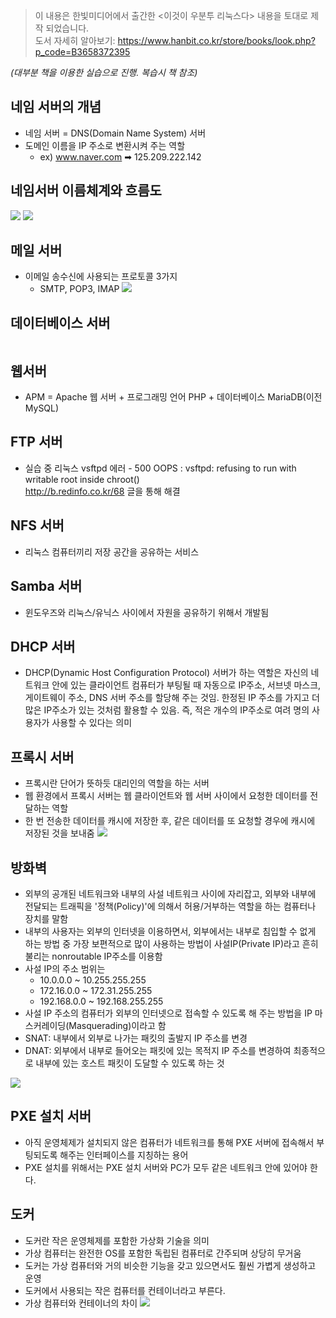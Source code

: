 > 이 내용은 한빛미디어에서 출간한 <이것이 우분투 리눅스다> 내용을 토대로 제작 되었습니다.   
> 도서 자세히 알아보기: https://www.hanbit.co.kr/store/books/look.php?p_code=B3658372395    

*(대부분 책을 이용한 실습으로 진행. 복습시 책 참조)*

## 네임 서버의 개념
* 네임 서버 = DNS(Domain Name System) 서버
* 도메인 이름을 IP 주소로 변환시켜 주는 역할 
  * ex) www.naver.com ➡  125.209.222.142

## 네임서버 이름체계와 흐름도
![](../assets/linux/도메인이름체계.png)
![](../assets/linux/흐름도.png)

## 메일 서버 
* 이메일 송수신에 사용되는 프로토콜 3가지
  * SMTP, POP3, IMAP
![](../assets/linux/메일서버흐름도.png)

## 데이터베이스 서버 
![]()

## 웹서버
* APM = Apache 웹 서버 + 프로그래밍 언어 PHP + 데이터베이스 MariaDB(이전 MySQL)

## FTP 서버 
* 실습 중 리눅스 vsftpd 에러 - 500 OOPS : vsftpd: refusing to run with writable root inside chroot()   
  http://b.redinfo.co.kr/68 글을 통해 해결

## NFS 서버
* 리눅스 컴퓨터끼리 저장 공간을 공유하는 서비스 

## Samba 서버
* 윈도우즈와 리눅스/유닉스 사이에서 자원을 공유하기 위해서 개발됨

## DHCP 서버
* DHCP(Dynamic Host Configuration Protocol) 서버가 하는 역할은 자신의 네트워크 안에 있는 클라이언트 컴퓨터가 부팅될 때 자동으로 IP주소, 서브넷 마스크, 게이트웨이 주소, DNS 서버 주소를 할당해 주는 것임. 한정된 IP 주소를 가지고 더 많은 IP주소가 있는 것처럼 활용할 수 있음. 즉, 적은 개수의 IP주소로 여려 명의 사용자가 사용할 수 있다는 의미

## 프록시 서버 
* 프록시란 단어가 뜻하듯 대리인의 역할을 하는 서버
* 웹 환경에서 프록시 서버는 웹 클라이언트와 웹 서버 사이에서 요청한 데이터를 전달하는 역할
* 한 번 전송한 데이터를 캐시에 저장한 후, 같은 데이터를 또 요청할 경우에 캐시에 저장된 것을 보내줌 
![](../assets/linux/프록시%20서버%20흐름도.png)

## 방화벽
* 외부의 공개된 네트워크와 내부의 사설 네트워크 사이에 자리잡고, 외부와 내부에 전달되는 트래픽을 '정책(Policy)'에 의해서 허용/거부하는 역할을 하는 컴퓨터나 장치를 말함
* 내부의 사용자는 외부의 인터넷을 이용하면서, 외부에서는 내부로 침입할 수 없게 하는 방법 중 가장 보편적으로 많이 사용하는 방법이 사설IP(Private IP)라고 흔히 불리는 nonroutable IP주소를 이용함
* 사설 IP의 주소 범위는 
  * 10.0.0.0 ~ 10.255.255.255
  * 172.16.0.0 ~ 172.31.255.255
  * 192.168.0.0 ~ 192.168.255.255
* 사설 IP 주소의 컴퓨터가 외부의 인터넷으로 접속할 수 있도록 해 주는 방법을 IP 마스커레이딩(Masquerading)이라고 함
* SNAT: 내부에서 외부로 나가는 패킷의 출발지 IP 주소를 변경
* DNAT: 외부에서 내부로 들어오는 패킷에 있는 목적지 IP 주소를 변경하여 최종적으로 내부에 있는 호스트 패킷이 도달할 수 있도록 하는 것

![](../assets/linux/방화벽%20흐름도.png)

## PXE 설치 서버 
* 아직 운영체제가 설치되지 않은 컴퓨터가 네트워크를 통해 PXE 서버에 접속해서 부팅되도록 해주는 인터페이스를 지칭하는 용어
* PXE 설치를 위해서는 PXE 설치 서버와 PC가 모두 같은 네트워크 안에 있어야 한다.   

## 도커
* 도커란 작은 운영체제를 포함한 가상화 기술을 의미
* 가상 컴퓨터는 완전한 OS를 포함한 독립된 컴퓨터로 간주되며 상당히 무거움
* 도커는 가상 컴퓨터와 거의 비슷한 기능을 갖고 있으면서도 훨씬 가볍게 생성하고 운영
* 도커에서 사용되는 작은 컴퓨터를 컨테이너라고 부른다.
* 가상 컴퓨터와 컨테이너의 차이
  ![](../assets/linux/가상컴퓨터와%20컨테이너%20차이.png)